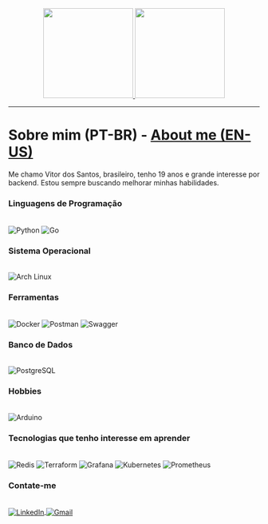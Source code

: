 <div align="center">
  <a href="https://github.com/zVitorSantos">
    <img height="180em" src="https://github-readme-stats.vercel.app/api?username=zVitorSantos&show_icons=true&theme=dark&include_all_commits=true&count_private=true" />
    <img height="180em" src="https://github-readme-stats.vercel.app/api/top-langs/?username=zVitorSantos&layout=compact&langs_count=7&theme=dark" />
  </a>
</div>

____________________________________________________________

# Sobre mim (PT-BR) - [About me (EN-US)](https://github.com/zVitorSantos/zVitorSantos/blob/main/README_ENG.md)

Me chamo Vitor dos Santos, brasileiro, tenho 19 anos e grande interesse por backend. Estou sempre buscando melhorar minhas habilidades.

### Linguagens de Programação
<div style="display: inline_block"><br/>
  <img align="center" alt="Python" src="https://img.shields.io/badge/Python-3776AB?logo=python&logoColor=white"/>
  <img align="center" alt="Go" src="https://img.shields.io/badge/Go-0FAAFF?logo=Go&logoColor=white"/>
</div>

### Sistema Operacional
<div style="display: inline_block"><br/>
  <img align="center" alt="Arch Linux" src="https://img.shields.io/badge/Arch_Linux-1793D1?style=flat&logo=arch-linux&logoColor=white"/>
</div>

### Ferramentas
<div style="display: inline_block"><br/>
  <img align="center" alt="Docker" src="https://img.shields.io/badge/Docker-2496ED?logo=docker&logoColor=white"/>
  <img align="center" alt="Postman" src="https://img.shields.io/badge/Postman-FF6C37?logo=postman&logoColor=white"/>
  <img align="center" alt="Swagger" src="https://img.shields.io/badge/Swagger-85EA2D?logo=swagger&logoColor=black"/>
</div>

### Banco de Dados
<div style="display: inline_block"><br/>
  <img align="center" alt="PostgreSQL" src="https://img.shields.io/badge/PostgreSQL-316192?logo=postgresql&logoColor=white"/>
</div>

### Hobbies
<div style="display: inline_block"><br/>
  <img align="center" alt="Arduino" src="https://img.shields.io/badge/Arduino-00979D?logo=arduino&logoColor=white"/>
</div>

### Tecnologias que tenho interesse em aprender
<div style="display: inline_block"><br/>
  <img align="center" alt="Redis" src="https://img.shields.io/badge/Redis-DC382D?logo=redis&logoColor=white"/>
  <img align="center" alt="Terraform" src="https://img.shields.io/badge/Terraform-7B42BC?logo=terraform&logoColor=white"/>
  <img align="center" alt="Grafana" src="https://img.shields.io/badge/Grafana-F46800?logo=grafana&logoColor=white"/>
  <img align="center" alt="Kubernetes" src="https://img.shields.io/badge/Kubernetes-326CE5?logo=kubernetes&logoColor=white"/>
  <img align="center" alt="Prometheus" src="https://img.shields.io/badge/Prometheus-E6522C?logo=prometheus&logoColor=white"/>
</div>

### Contate-me
<div style="display: inline_block"><br/>
  <a href="https://www.linkedin.com/in/Stumetin/">
    <img align="center" alt="LinkedIn" src="https://img.shields.io/badge/LinkedIn-0077B5?logo=linkedin&logoColor=white"/>
  </a>
  <a href="mailto:vitorsantos4736@gmail.com">
    <img align="center" alt="Gmail" src="https://img.shields.io/badge/Gmail-D14836?logo=gmail&logoColor=white"/>
  </a>
</div>
